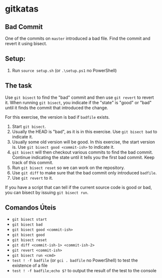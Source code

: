 # gitkatas

## Bad Commit

One of the commits on `master` introduced a bad file.
Find the commit and revert it using bisect.

## Setup:

1. Run `source setup.sh` (or `.\setup.ps1` no PowerShell)

## The task

Use `git bisect` to find the "bad" commit and then use `git revert` to revert it. When running `git bisect`, you indicate if the "state" is "good" or "bad" until it finds the commit that introduced the change.

For this exercise, the version is bad if `badfile` exists.

1. Start `git bisect`.
2. Usually the HEAD is "bad", as it is in this exercise. Use `git bisect bad` to indicate it.
3. Usually some old version will be good. In this exercise, the start version is. Use `git bisect good <commit-ish>` to indicate it.
4. `git bisect` will then checkout various commits to find the bad commit. Continue indicating the state until it tells you the first bad commit. Keep track of this commit.
5. Run `git bisect reset` so we can work on the repository.
6. Use `git diff` to make sure that the bad commit only introduced `badfile`.
7. Use `git revert` to it.

If you have a script that can tell if the current source code is good or bad, you can bisect by issuing `git bisect run`.

## Comandos Úteis

- `git bisect start`
- `git bisect bad`
- `git bisect good <commit-ish>`
- `git bisect good`
- `git bisect reset`
- `git diff <commit-ish-1> <commit-ish-2>`
- `git revert <commit-ish>`
- `git bisect run <cmd>`
- `test ! -f badfile` (or `gci . badfile` no PowerShell) to test the existence of a file
- `test ! -f badfile;echo $?` to output the result of the test to the console
